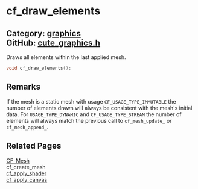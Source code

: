 [//]: # (This file is automatically generated by Cute Framework's docs parser.)
[//]: # (Do not edit this file by hand!)
[//]: # (See: https://github.com/RandyGaul/cute_framework/blob/master/samples/docs_parser.cpp)
[](../header.md ':include')

# cf_draw_elements

Category: [graphics](/api_reference?id=graphics)  
GitHub: [cute_graphics.h](https://github.com/RandyGaul/cute_framework/blob/master/include/cute_graphics.h)  
---

Draws all elements within the last applied mesh.

```cpp
void cf_draw_elements();
```

## Remarks

If the mesh is a static mesh with usage `CF_USAGE_TYPE_IMMUTABLE` the number of elements drawn will always be consistent with the mesh's
initial data. For `USAGE_TYPE_DYNAMIC` and `CF_USAGE_TYPE_STREAM` the number of elements will always match the previous call to
`cf_mesh_update_` or `cf_mesh_append_`.

## Related Pages

[CF_Mesh](/graphics/cf_mesh.md)  
cf_create_mesh  
[cf_apply_shader](/graphics/cf_apply_shader.md)  
[cf_apply_canvas](/graphics/cf_apply_canvas.md)  
